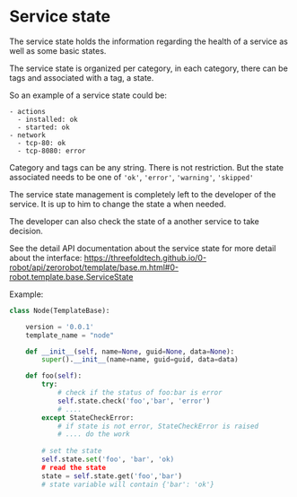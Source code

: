 # Service state
The service state holds the information regarding the health of a service as well as some basic states.

The service state is organized per category, in each category, there can be tags and associated with a tag, a state.

So an example of a service state could be:
```
- actions
  - installed: ok
  - started: ok
- network
  - tcp-80: ok
  - tcp-8080: error
```

Category and tags can be any string. There is not restriction. But the state associated needs to be one of `'ok'`, `'error'`, `'warning'`, `'skipped'`


The service state management is completely left to the developer of the service. It is up to him to change the state a when needed.

The developer can also check the state of a another service to take decision.

See the detail API documentation about the service state for more detail about the interface: https://threefoldtech.github.io/0-robot/api/zerorobot/template/base.m.html#0-robot.template.base.ServiceState

Example:
```python
class Node(TemplateBase):

    version = '0.0.1'
    template_name = "node"

    def __init__(self, name=None, guid=None, data=None):
        super().__init__(name=name, guid=guid, data=data)

    def foo(self):
        try:
            # check if the status of foo:bar is error
            self.state.check('foo','bar', 'error')
            # ....
        except StateCheckError:
            # if state is not error, StateCheckError is raised
            # .... do the work
        
        # set the state
        self.state.set('foo', 'bar', 'ok)
        # read the state
        state = self.state.get('foo','bar')
        # state variable will contain {'bar': 'ok'}

```
